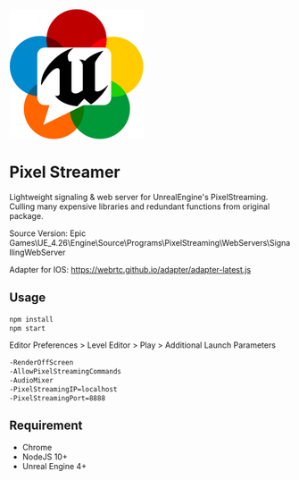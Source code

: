 ![](public/favicon.png)


# Pixel Streamer

Lightweight signaling & web server for UnrealEngine's PixelStreaming. Culling many expensive libraries and redundant functions from original package.

Source Version:
Epic Games\UE_4.26\Engine\Source\Programs\PixelStreaming\WebServers\SignallingWebServer

Adapter for IOS:
https://webrtc.github.io/adapter/adapter-latest.js



## Usage

```
npm install
npm start
```

Editor Preferences > Level Editor > Play > Additional Launch Parameters

```
-RenderOffScreen 
-AllowPixelStreamingCommands 
-AudioMixer 
-PixelStreamingIP=localhost 
-PixelStreamingPort=8888
```




## Requirement

- Chrome
- NodeJS 10+
- Unreal Engine 4+
